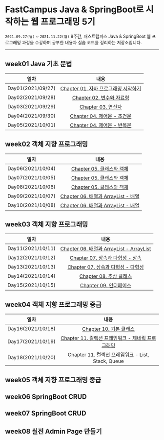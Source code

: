 # FastCampus Java &amp; SpringBoot로 시작하는 웹 프로그래밍 5기

`2021.09.27(월)` ~ `2021.11.22(월)` 8주간, 패스트캠퍼스 Java & SpringBoot 웹 프로그래밍 과정을 수강하며 공부한 내용과 실습 코드를 정리하는 저장소입니다.

---

## week01 Java 기초 문법

|       일차        |                                                                          내용                                                                          |
| :---------------: | :----------------------------------------------------------------------------------------------------------------------------------------------------: |
| Day01(2021/09/27) |    [Chapter 01. 자바 프로그래밍 시작하기](<https://github.com/who-hoo/bytedegree-java-and-springboot/blob/main/summary/week01/Day01(20210927).md>)     |
| Day02(2021/09/28) |          [Chapter 02. 변수와 자료형](<https://github.com/who-hoo/bytedegree-java-and-springboot/blob/main/summary/week01/Day02(20210928).md>)          |
| Day03(2021/09/29) |             [Chapter 03. 연산자](<https://github.com/who-hoo/bytedegree-java-and-springboot/blob/main/summary/week01/Day03(20210929).md>)              |
| Day04(2021/09/30) | [Chapter 04. 제어문 - 조건문](<https://github.com/who-hoo/bytedegree-java-and-springboot/blob/main/summary/week01/Day04(20210929)-Day05(20211001).md>) |
| Day05(2021/10/01) | [Chapter 04. 제어문 - 반복문](<https://github.com/who-hoo/bytedegree-java-and-springboot/blob/main/summary/week01/Day04(20210929)-Day05(20211001).md>) |

## week02 객체 지향 프로그래밍

|       일차        |                                                                              내용                                                                              |
| :---------------: | :------------------------------------------------------------------------------------------------------------------------------------------------------------: |
| Day06(2021/10/04) |      [Chapter 05. 클래스와 객체](<https://github.com/who-hoo/bytedegree-java-and-springboot/blob/main/summary/week02/Day06(20211004)-Day08(20211006).md>)      |
| Day07(2021/10/05) |      [Chapter 05. 클래스와 객체](<https://github.com/who-hoo/bytedegree-java-and-springboot/blob/main/summary/week02/Day06(20211004)-Day08(20211006).md>)      |
| Day08(2021/10/06) |      [Chapter 05. 클래스와 객체](<https://github.com/who-hoo/bytedegree-java-and-springboot/blob/main/summary/week02/Day06(20211004)-Day08(20211006).md>)      |
| Day09(2021/10/07) | [Chapter 06. 배열과 ArrayList - 배열](<https://github.com/who-hoo/bytedegree-java-and-springboot/blob/main/summary/week02/Day09(20211007)-Day10(20211008).md>) |
| Day10(2021/10/08) | [Chapter 06. 배열과 ArrayList - 배열](<https://github.com/who-hoo/bytedegree-java-and-springboot/blob/main/summary/week02/Day09(20211007)-Day10(20211008).md>) |

## week03 객체 지향 프로그래밍

|       일차        |                                                                        내용                                                                         |
| :---------------: | :-------------------------------------------------------------------------------------------------------------------------------------------------: |
| Day11(2021/10/11) | [Chapter 06. 배열과 ArrayList - ArrayList](<https://github.com/who-hoo/bytedegree-java-and-springboot/blob/main/summary/week03/Day11(20211011).md>) |
| Day12(2021/10/12) |     [Chapter 07. 상속과 다형성 - 상속](<https://github.com/who-hoo/bytedegree-java-and-springboot/blob/main/summary/week03/Day12(20211012).md>)     |
| Day13(2021/10/13) |    [Chapter 07. 상속과 다형성 - 다형성](<https://github.com/who-hoo/bytedegree-java-and-springboot/blob/main/summary/week03/Day13(20211013).md>)    |
| Day14(2021/10/14) |         [Chapter 08. 추상 클래스 ](<https://github.com/who-hoo/bytedegree-java-and-springboot/blob/main/summary/week03/Day14(20211014).md>)         |
| Day15(2021/10/15) |          [Chapter 09. 인터페이스](<https://github.com/who-hoo/bytedegree-java-and-springboot/blob/main/summary/week03/Day15(20211015).md>)          |

## week04 객체 지향 프로그래밍 중급

|       일차        |                                                                             내용                                                                             |
| :---------------: | :----------------------------------------------------------------------------------------------------------------------------------------------------------: |
| Day16(2021/10/18) |              [Chapter 10. 기본 클래스](<https://github.com/who-hoo/bytedegree-java-and-springboot/blob/main/summary/week04/Day16(20211018).md>)              |
| Day17(2021/10/19) | [Chapter 11. 컬렉션 프레임워크 - 제네릭 프로그래밍](<https://github.com/who-hoo/bytedegree-java-and-springboot/blob/main/summary/week04/Day17(20211019).md>) |
| Day18(2021/10/20) |                                                      Chapter 11. 컬렉션 프레임워크 - List, Stack, Queue                                                      |

## week05 객체 지향 프로그래밍 중급

## week06 SpringBoot CRUD

## week07 SpringBoot CRUD

## week08 실전 Admin Page 만들기
